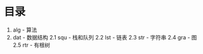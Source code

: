 # 目录
1. alg - 算法
2. dat - 数据结构
   2.1 squ - 栈和队列
   2.2 lst - 链表
   2.3 str - 字符串
   2.4 gra - 图
   2.5 rtr - 有根树
